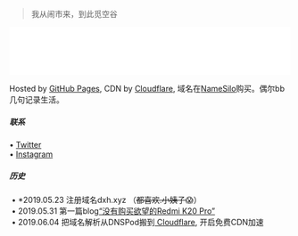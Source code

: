 > 我从闹市来，到此觅空谷  

<!-- music -->
<iframe src="//music.163.com/outchain/player?type=2&id=1491585&auto=0&height=66" frameborder="0" width="100%" height="86px" > </iframe>

Hosted by [GitHub Pages](https://pages.github.com/), CDN by [Cloudflare](https://www.cloudflare.com/), 域名在[NameSilo](https://www.namesilo.com/?rid=baa1b76ph)购买。偶尔bb几句记录生活。

##### 联系
  • [Twitter](https://twitter.com/caiwoshiwho)  
  • [Instagram](https://www.instagram.com/caiwoshiwho)
 <br/>
##### 历史
  &nbsp;• *2019.05.23 注册域名dxh.xyz （~~都喜欢.小姨子~~😱）   
  &nbsp;• 2019.05.31 第一篇blog[“没有购买欲望的Redmi K20 Pro”](https://dxh.xyz/2019/05/31/Redmi-K20-pro/)  
  &nbsp;• 2019.06.04 把域名解析从DNSPod搬到<a href="https://www.cloudflare.com/"> Cloudflare</a>, 开启免费CDN加速</i>
 <br/>

 


